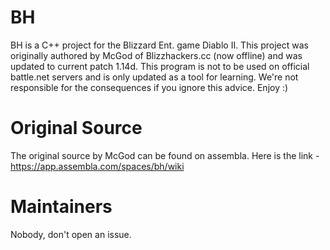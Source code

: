 # BH

BH is a C++ project for the Blizzard Ent. game Diablo II. This project was originally authored by McGod of Blizzhackers.cc (now offline) and was updated to current patch 1.14d. This program is not to be used on official battle.net servers and is only updated as a tool for learning. We're not responsible for the consequences if you ignore this advice. Enjoy :)

# Original Source

The original source by McGod can be found on assembla. Here is the link - https://app.assembla.com/spaces/bh/wiki

# Maintainers

Nobody, don't open an issue.
